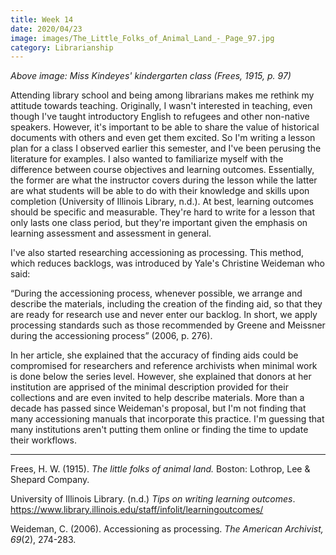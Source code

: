```yaml
---
title: Week 14
date: 2020/04/23
image: images/The_Little_Folks_of_Animal_Land_-_Page_97.jpg
category: Librarianship
---
```


_Above image: Miss Kindeyes' kindergarten class (Frees, 1915, p. 97)_

Attending library school and being among librarians makes me rethink my attitude towards teaching. Originally, I wasn't interested in teaching, even though I've taught introductory English to refugees and other non-native speakers. However, it's important to be able to share the value of historical documents with others and even get them excited. So I'm writing a lesson plan for a class I observed earlier this semester, and I've been perusing the literature for examples. I also wanted to familiarize myself with the difference between course objectives and learning outcomes. Essentially, the former are what the instructor covers during the lesson while the latter are what students will be able to do with their knowledge and skills upon completion (University of Illinois Library, n.d.). At best, learning outcomes should be specific and measurable. They're hard to write for a lesson that only lasts one class period, but they're important given the emphasis on learning assessment and assessment in general.

I've also started researching accessioning as processing. This method, which reduces backlogs, was introduced by Yale's Christine Weideman who said:

“During the accessioning process, whenever possible, we arrange and describe the materials, including the creation of the finding aid, so that they are ready for research use and never enter our backlog. In short, we apply processing standards such as those recommended by Greene and Meissner during the accessioning process” (2006, p. 276).

In her article, she explained that the accuracy of finding aids could be compromised for researchers and reference archivists when minimal work is done below the series level. However, she explained that donors at her institution are apprised of the minimal description provided for their collections and are even invited to help describe materials. More than a decade has passed since Weideman's proposal, but I'm not finding that many accessioning manuals that incorporate this practice. I'm guessing that many institutions aren't putting them online or finding the time to update their workflows.

---

Frees, H. W. (1915). _The little folks of animal land._ Boston: Lothrop, Lee & Shepard Company.

University of Illinois Library. (n.d.) *Tips on writing learning outcomes*. https://www.library.illinois.edu/staff/infolit/learningoutcomes/

Weideman, C. (2006). Accessioning as processing. _The American Archivist, 69_(2), 274-283.
